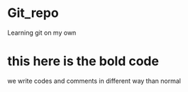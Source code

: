 # Git_repo
Learning git on my own
 # this here is the bold code
 we write codes and comments in different way than normal 